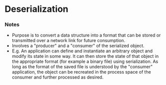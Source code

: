 # Deserialization

### Notes
- Purpose is to convert a data structure into a format that can be stored or transmitted over a network link for future consumption.
- Involves a "producer" and a "consumer" of the serialized object. 
- E.g. An application can define and instantiate an arbitrary object and modify its state in some way. It can then store the state of that object in the appropriate format (for example a binary file) using serialization. As long as the format of the saved file is understood by the "consumer" application, the object can be recreated in the process space of the consumer and further processed as desired.

